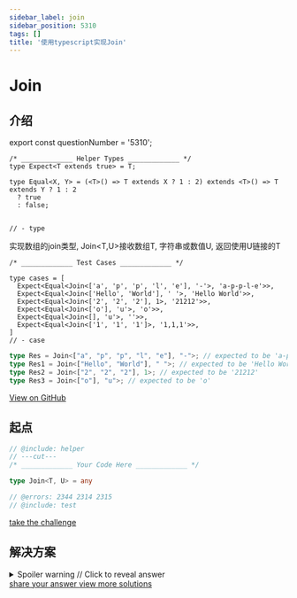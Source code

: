 ```yaml
---
sidebar_label: join
sidebar_position: 5310
tags: []
title: '使用typescript实现Join'
---
```


# Join

## 介绍

export const questionNumber = '5310';

```twoslash include helper
/* _____________ Helper Types _____________ */
type Expect<T extends true> = T;

type Equal<X, Y> = (<T>() => T extends X ? 1 : 2) extends <T>() => T extends Y ? 1 : 2
  ? true
  : false;


// - type
```
  实现数组的join类型, Join<T,U>接收数组T, 字符串或数值U, 返回使用U链接的T

```twoslash include test
/* _____________ Test Cases _____________ */

type cases = [
  Expect<Equal<Join<['a', 'p', 'p', 'l', 'e'], '-'>, 'a-p-p-l-e'>>,
  Expect<Equal<Join<['Hello', 'World'], ' '>, 'Hello World'>>,
  Expect<Equal<Join<['2', '2', '2'], 1>, '21212'>>,
  Expect<Equal<Join<['o'], 'u'>, 'o'>>,
  Expect<Equal<Join<[], 'u'>, ''>>,
  Expect<Equal<Join<['1', '1', '1']>, '1,1,1'>>,
]
// - case
```
  

  ```ts
  type Res = Join<["a", "p", "p", "l", "e"], "-">; // expected to be 'a-p-p-l-e'
  type Res1 = Join<["Hello", "World"], " ">; // expected to be 'Hello World'
  type Res2 = Join<["2", "2", "2"], 1>; // expected to be '21212'
  type Res3 = Join<["o"], "u">; // expected to be 'o'

  ```


<span className="badge-links">
  <a className="view" target="\_blank" href={`https://tsch.js.org/${questionNumber}`}>
    View on GitHub
  </a>
</span>

## 起点

```ts twoslash
// @include: helper
// ---cut---
/* _____________ Your Code Here _____________ */

type Join<T, U> = any

// @errors: 2344 2314 2315
// @include: test
```

<span className="badge-links">
  <a
    className="challenge"
    target="\_blank"
    href={`https://tsch.js.org/${questionNumber}/play`}
  >
    take the challenge
  </a>
</span>

## 解决方案

<details>

<summary>Spoiler warning // Click to reveal answer</summary>

```ts twoslash
// @include: helper

// @include: test
// @errors: 2344 2589 2314 1005
/* _____________ Answer Here _____________ */
/// ---cut---

// most popular

type Join<T extends any[], U extends string | number> = T extends [infer F, ...infer R]
  ? R['length'] extends 0
    ? `${F & string}`
    : `${F & string}${U}${Join<R, U>}`
  : never

```


```ts twoslash
// my solution

type Join<T extends any[], U extends string|number=',', S extends string = ''> = T extends [infer F extends string|number, ...infer R]
  ? Join<R, U, `${S}${U}${F}`>
  : S extends `${infer F extends U}${infer R}`
    ? R
    : S;

```



</details>

<span className="badge-links">
  <a
    className="share"
    target="\_blank"
    href={`https://tsch.js.org/${questionNumber}/answer`}
  >
    share your answer
  </a>
  <a
    className="solution"
    target="\_blank"
    href={`https://tsch.js.org/${questionNumber}/solutions`}
  >
    view more solutions
  </a>
</span>
